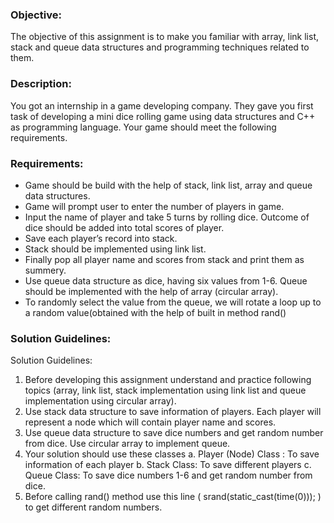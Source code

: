 ### Objective:

The objective of this assignment is to make you familiar with array, link list, stack and queue data structures and programming techniques related to them. 

### Description:

You got an internship in a game developing company. They gave you first task of developing a mini dice rolling game using data structures and C++ as programming language. Your game should meet the following requirements. 

### Requirements:

* Game should be build with the help of stack, link list, array and queue data structures. 
* Game will prompt user to enter the number of players in game.
* Input the name of player and take 5 turns by rolling dice. Outcome of dice should be added into total scores of player.
* Save each player’s record into stack.
* Stack should be implemented using link list. 
* Finally pop all player name and scores from stack and print them as summery. 
* Use queue data structure as dice, having six values from 1-6. Queue should be implemented with the help of array (circular array).  
* To randomly select the value from the queue, we will rotate a loop up to a random value(obtained with the help of built in method rand()


### Solution Guidelines: 

Solution Guidelines: 
1. Before developing this assignment understand and practice following topics (array, link list, stack implementation using link list and queue implementation using circular array).
2. Use stack data structure to save information of players. Each player will represent a node which will contain player name and scores. 
3. Use queue data structure to save dice numbers and get random number from dice. Use circular array to implement queue. 
4. Your solution should use these classes
a.	Player (Node) Class : To save information of each player
b.	Stack Class: To save different players
c.	Queue Class:  To save dice numbers 1-6 and get random number from dice. 
5. Before calling rand() method use this line ( srand(static_cast<int>(time(0))); ) to get different random numbers.
